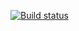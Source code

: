 [![Build status](https://ci.appveyor.com/api/projects/status/7nyn3s6fspk8j6o2/branch/master?svg=true)](https://ci.appveyor.com/project/wangjia184/mdbx-net/branch/master)
